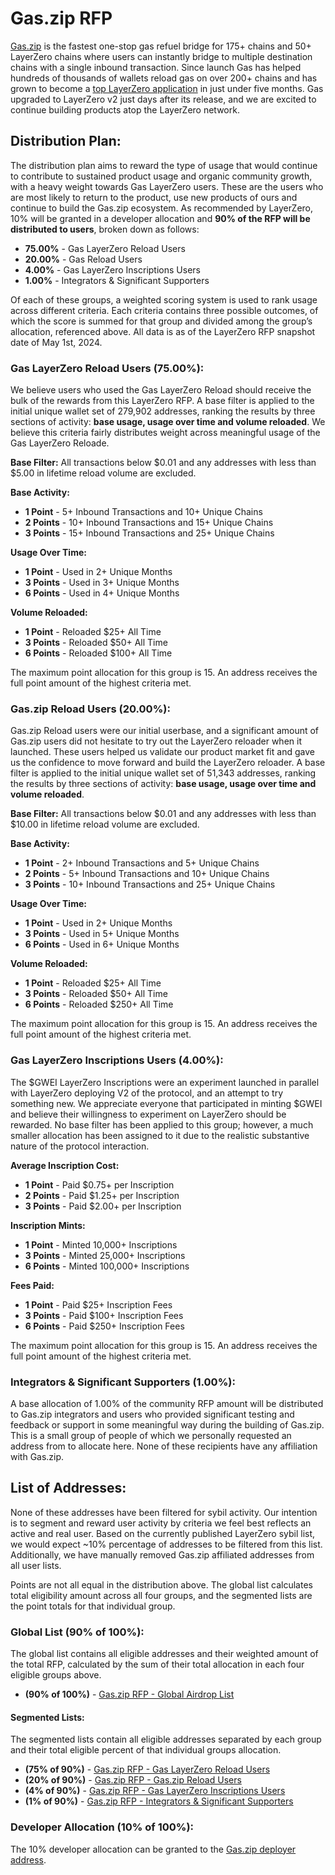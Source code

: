 # Gas.zip RFP

[Gas.zip](https://gas.zip) is the fastest one-stop gas refuel bridge for 175+ chains and 50+ LayerZero chains where users can instantly bridge to multiple destination chains with a single inbound transaction. Since launch Gas has helped hundreds of thousands of wallets reload gas on over 200+ chains and has grown to become a [top LayerZero application](https://layerzeroscan.com/protocol/gas.zip) in just under five months. Gas upgraded to LayerZero v2 just days after its release, and we are excited to continue building products atop the LayerZero network.

## Distribution Plan:

The distribution plan aims to reward the type of usage that would continue to contribute to sustained product usage and organic community growth, with a heavy weight towards Gas LayerZero users. These are the users who are most likely to return to the product, use new products of ours and continue to build the Gas.zip ecosystem. As recommended by LayerZero, 10% will be granted in a developer allocation and **90% of the RFP will be distributed to users**, broken down as follows:

+ **75.00%** - Gas LayerZero Reload Users
+ **20.00%** - Gas Reload Users
+ **4.00%** - Gas LayerZero Inscriptions Users
+ **1.00%** - Integrators & Significant Supporters

Of each of these groups, a weighted scoring system is used to rank usage across different criteria. Each criteria contains three possible outcomes, of which the score is summed for that group and divided among the group’s allocation, referenced above. All data is as of the LayerZero RFP snapshot date of May 1st, 2024. 

### Gas LayerZero Reload Users (75.00%):

We believe users who used the Gas LayerZero Reload should receive the bulk of the rewards from this LayerZero RFP. A base filter is applied to the initial unique wallet set of 279,902 addresses, ranking the results by three sections of activity: **base usage, usage over time and volume reloaded**. We believe this criteria fairly distributes weight across meaningful usage of the Gas LayerZero Reloade. 

**Base Filter:** All transactions below $0.01 and any addresses with less than $5.00 in lifetime reload volume are excluded.

**Base Activity:**
+ **1 Point** - 5+ Inbound Transactions and 10+ Unique Chains
+ **2 Points** - 10+ Inbound Transactions and 15+ Unique Chains
+ **3 Points** - 15+ Inbound Transactions and 25+ Unique Chains

**Usage Over Time:**
+ **1 Point** - Used in 2+ Unique Months
+ **3 Points** - Used in 3+ Unique Months
+ **6 Points** - Used in 4+ Unique Months

**Volume Reloaded:**
+ **1 Point** - Reloaded $25+ All Time 
+ **3 Points** - Reloaded $50+ All Time 
+ **6 Points** - Reloaded $100+ All Time 

The maximum point allocation for this group is 15. An address receives the full point amount of the highest criteria met.

### Gas.zip Reload Users (20.00%):

Gas.zip Reload users were our initial userbase, and a significant amount of Gas.zip users did not hesitate to try out the LayerZero reloader when it launched. These users helped us validate our product market fit and gave us the confidence to move forward and build the LayerZero reloader. A base filter is applied to the initial unique wallet set of 51,343 addresses, ranking the results by three sections of activity: **base usage, usage over time and volume reloaded**.

**Base Filter:** All transactions below $0.01 and any addresses with less than $10.00 in lifetime reload volume are excluded.

**Base Activity:**
+ **1 Point** - 2+ Inbound Transactions and 5+ Unique Chains
+ **2 Points** - 5+ Inbound Transactions and 10+ Unique Chains
+ **3 Points** - 10+ Inbound Transactions and 25+ Unique Chains

**Usage Over Time:**
+ **1 Point** - Used in 2+ Unique Months
+ **3 Points** - Used in 5+ Unique Months
+ **6 Points** - Used in 6+ Unique Months

**Volume Reloaded:**
+ **1 Point** - Reloaded $25+ All Time 
+ **3 Points** - Reloaded $50+ All Time 
+ **6 Points** - Reloaded $250+ All Time 

The maximum point allocation for this group is 15. An address receives the full point amount of the highest criteria met.

### Gas LayerZero Inscriptions Users (4.00%):

The $GWEI LayerZero Inscriptions were an experiment launched in parallel with LayerZero deploying V2 of the protocol, and an attempt to try something new. We appreciate everyone that participated in minting $GWEI and believe their willingness to experiment on LayerZero should be rewarded. No base filter has been applied to this group; however, a much smaller allocation has been assigned to it due to the realistic substantive nature of the protocol interaction. 

**Average Inscription Cost:**
+ **1 Point** - Paid $0.75+ per Inscription
+ **2 Points** - Paid $1.25+ per Inscription
+ **3 Points** - Paid $2.00+ per Inscription

**Inscription Mints:**
+ **1 Point** - Minted 10,000+ Inscriptions
+ **3 Points** - Minted 25,000+ Inscriptions
+ **6 Points** - Minted 100,000+ Inscriptions

**Fees Paid:**
+ **1 Point** - Paid $25+ Inscription Fees
+ **3 Points** - Paid $100+ Inscription Fees
+ **6 Points** - Paid $250+ Inscription Fees

The maximum point allocation for this group is 15. An address receives the full point amount of the highest criteria met.

### Integrators & Significant Supporters (1.00%):

A base allocation of 1.00% of the community RFP amount will be distributed to Gas.zip integrators and users who provided significant testing and feedback or support in some meaningful way during the building of Gas.zip. This is a small group of people of which we personally requested an address from to allocate here. None of these recipients have any affiliation with Gas.zip. 

## List of Addresses:

None of these addresses have been filtered for sybil activity. Our intention is to segment and reward user activity by criteria we feel best reflects an active and real user. Based on the currently published LayerZero sybil list, we would expect ~10% percentage of addresses to be filtered from this list. Additionally, we have manually removed Gas.zip affiliated addresses from all user lists. 

Points are not all equal in the distribution above. The global list calculates total eligibility amount across all four groups, and the segmented lists are the point totals for that individual group. 

### Global List (90% of 100%):

The global list contains all eligible addresses and their weighted amount of the total RFP, calculated by the sum of their total allocation in each four eligible groups above. 

+ **(90% of 100%)** - [Gas.zip RFP - Global Airdrop List](https://github.com/gasdotzip/rfp/raw/abf021300ad9678047fc48d0d084be362ec67fd8/global.csv)

#### Segmented Lists: 

The segmented lists contain all eligible addresses separated by each group and their total eligible percent of that individual groups allocation. 

+ **(75% of 90%)** - [Gas.zip RFP - Gas LayerZero Reload Users](https://raw.githubusercontent.com/gasdotzip/rfp/abf021300ad9678047fc48d0d084be362ec67fd8/layerzero.csv)
+ **(20% of 90%)** - [Gas.zip RFP - Gas.zip Reload Users](https://raw.githubusercontent.com/gasdotzip/rfp/abf021300ad9678047fc48d0d084be362ec67fd8/gas.csv) 
+ **(4% of 90%)** - [Gas.zip RFP - Gas LayerZero Inscriptions Users](https://raw.githubusercontent.com/gasdotzip/rfp/abf021300ad9678047fc48d0d084be362ec67fd8/inscriptions.csv) 
+ **(1% of 90%)** - [Gas.zip RFP - Integrators & Significant Supporters](https://raw.githubusercontent.com/gasdotzip/rfp/abf021300ad9678047fc48d0d084be362ec67fd8/integrators.csv) 

### Developer Allocation (10% of 100%): 

The 10% developer allocation can be granted to the [Gas.zip deployer address](https://etherscan.io/address/0x4c968f6bEecf1906710b08e8B472b8Ba6E75F957). 
